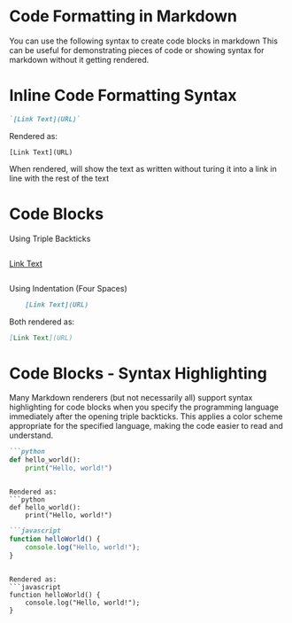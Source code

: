 # Code Formatting in Markdown

You can use the following syntax to create code blocks in markdown
This can be useful for demonstrating pieces of code or showing syntax for
markdown without it getting rendered.

# Inline Code Formatting Syntax

```markdown
`[Link Text](URL)`
```

Rendered as:

`[Link Text](URL)`

When rendered, will show the text as written without turing it into a link in
line with the rest of the text

# Code Blocks

Using Triple Backticks

```markdown

```

[Link Text](URL)

```

```

Using Indentation (Four Spaces)

```markdown
    [Link Text](URL)
```

Both rendered as:

```markdown
[Link Text](URL)
```


# Code Blocks - Syntax Highlighting
Many Markdown renderers (but not necessarily all) support syntax highlighting 
for code blocks when you specify the programming language immediately after the 
opening triple backticks. This applies a color scheme appropriate for the 
specified language, making the code easier to read and understand.

```markdown
```python
def hello_world():
    print("Hello, world!")
```
```

Rendered as:
```python
def hello_world():
    print("Hello, world!")
```

```markdown
```javascript
function helloWorld() {
    console.log("Hello, world!");
}
```
```

Rendered as:
```javascript
function helloWorld() {
    console.log("Hello, world!");
}
```
